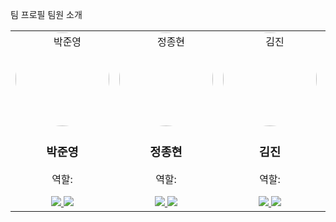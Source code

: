 팀 프로필
 팀원 소개
<table>
  <tr>
    <td align="center" width="200">
      <img src="https://via.placeholder.com/150" width="150" height="150" style="border-radius: 50%;" alt="박준영"/>
      <br />
      <h3>박준영</h3>
      <p>역할: </p>
      <a href="https://github.com/deneb784">
        <img src="https://img.shields.io/badge/GitHub-181717?style=flat-square&logo=GitHub&logoColor=white"/>
      </a>
      <a href="deneb784@gmail.com">
        <img src="https://img.shields.io/badge/Email-EA4335?style=flat-square&logo=Gmail&logoColor=white"/>
      </a>
    </td>
    <td align="center" width="200">
      <img src="https://via.placeholder.com/150" width="150" height="150" style="border-radius: 50%;" alt="정종현"/>
      <br />
      <h3>정종현</h3>
      <p>역할: </p>
      <a href="https://github.com/myem21">
        <img src="https://img.shields.io/badge/GitHub-181717?style=flat-square&logo=GitHub&logoColor=white"/>
      </a>
      <a href="mailto:myem21@email.com">
        <img src="https://img.shields.io/badge/Email-EA4335?style=flat-square&logo=Gmail&logoColor=white"/>
      </a>
    </td>
    <td align="center" width="200">
      <img src="https://via.placeholder.com/150" width="150" height="150" style="border-radius: 50%;" alt="김진"/>
      <br />
      <h3>김진</h3>
      <p>역할: </p>
      <a href="https://github.com/KIMjjjjjjjj">
        <img src="https://img.shields.io/badge/GitHub-181717?style=flat-square&logo=GitHub&logoColor=white"/>
      </a>
      <a href="mailto:jin432101@gmail.com@email.com">
        <img src="https://img.shields.io/badge/Email-EA4335?style=flat-square&logo=Gmail&logoColor=white"/>
      </a>
    </td>
    <td align="center" width="200">
      <img src="https://ibb.co/HfV7p3b8" width="150" height="150" style="border-radius: 50%;" alt="김지훈"/>
      <br />
      <h3>김지훈</h3>
      <p>역할: </p>
      <a href="https://github.com/ddeeqq">
        <img src="https://img.shields.io/badge/GitHub-181717?style=flat-square&logo=GitHub&logoColor=white"/>
      </a>
      <a href="mailto:jihanki3@naver.com">
        <img src="https://img.shields.io/badge/Email-EA4335?style=flat-square&logo=Gmail&logoColor=white"/>
      </a>
    </td>
  </tr>
</table>
